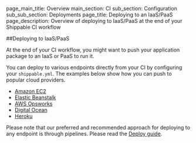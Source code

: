 page_main_title: Overview
main_section: CI
sub_section: Configuration
sub_sub_section: Deployments
page_title: Deploying to an IaaS/PaaS
page_description: Overview of deploying to IaaS/PaaS at the end of your Shippable CI workflow  

##Deploying to IaaS/PaaS

At the end of your CI workflow, you might want to push your application package to an IaaS or PaaS to run it.

You can deploy to various endpoints directly from your CI by configuring your `shippable.yml`. The examples below show how you can push to popular cloud providers.

- [Amazon EC2](deploy-to-ec2/)
- [Elastic Beanstalk](deploy-to-aws-beanstalk/)
- [AWS Opsworks](deploy-to-aws-opsworks/)
- [Digital Ocean](deploy-to-digital-ocean/)
- [Heroku](deploy-to-heroku/)

Please note that our preferred and recommended approach for deploying to any endpoint is through pipelines. Please read the [Deploy guide](../deploy/why-deploy/).
